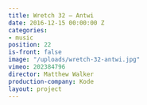 ```yaml
---
title: Wretch 32 — Antwi
date: 2016-12-15 00:00:00 Z
categories:
- music
position: 22
is-front: false
image: "/uploads/wretch-32-antwi.jpg"
vimeo: 202384796
director: Matthew Walker
production-company: Kode
layout: project
---
```


